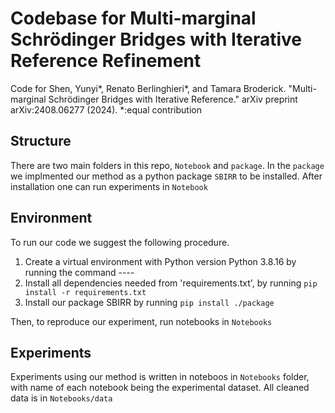 # Codebase for Multi-marginal Schrödinger Bridges with Iterative Reference Refinement
Code for 
Shen, Yunyi*, Renato Berlinghieri*, and Tamara Broderick. "Multi-marginal Schrödinger Bridges with Iterative Reference." arXiv preprint arXiv:2408.06277 (2024). *:equal contribution

## Structure
There are two main folders in this repo, `Notebook` and `package`. In the `package` we implmented our method as a python package `SBIRR` to be installed. After installation one can run experiments in `Notebook`

## Environment
To run our code we suggest the following procedure. 

1) Create a virtual environment with Python version Python 3.8.16 by running the command ---- 
2) Install all dependencies needed from 'requirements.txt', by running `pip install -r requirements.txt`
3) Install our package SBIRR by running `pip install ./package` 

Then, to reproduce our experiment, run notebooks in `Notebooks`

## Experiments
Experiments using our method is written in noteboos in `Notebooks` folder, with name of each notebook being the experimental dataset. All cleaned data is in `Notebooks/data`
